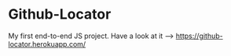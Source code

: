 # Github-Locator

My first end-to-end JS project.
Have a look at it --> https://github-locator.herokuapp.com/
